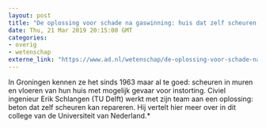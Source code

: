```yaml
---
layout: post
title: "De oplossing voor schade na gaswinning: huis dat zelf scheuren repareert"
date: Thu, 21 Mar 2019 20:15:00 GMT
categories: 
- overig 
- wetenschap 
externe_link: "https://www.ad.nl/wetenschap/de-oplossing-voor-schade-na-gaswinning-huis-dat-zelf-scheuren-repareert~a69137e2/"
---
```


In Groningen kennen ze het sinds 1963 maar al te goed: scheuren in muren en vloeren van hun huis met mogelijk gevaar voor instorting. Civiel ingenieur Erik Schlangen (TU Delft) werkt met zijn team aan een oplossing: beton dat zelf scheuren kan repareren. Hij vertelt hier meer over in dit college van de Universiteit van Nederland.*
